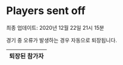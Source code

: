 # Players sent off
최종 업데이트: 2020년 12월 22일 21시 15분


경기 중 오류가 발생하는 경우 자동으로 퇴장됩니다.


| 퇴장된 참가자 |
|:---:|